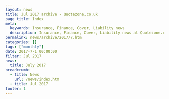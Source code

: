 ```yaml
---
layout: news
title: Jul 2017 archive - Quotezone.co.uk
page_title: Index
meta:
  keywords: Insurance, Finance, Cover, Liability news
  description: Insurance, Finance, Cover, Liability news at Quotezone.co.uk
permalink: news/archive/2017/7.htm
categories: []
tags: ["monthly"]
date: 2017-7-1 00:00:00
filter: Jul 2017
news:
  title: July 2017
breadcrumb:
  - title: News
    url: /news/index.htm
  - title: Jul 2017
footer: 1
---
```


